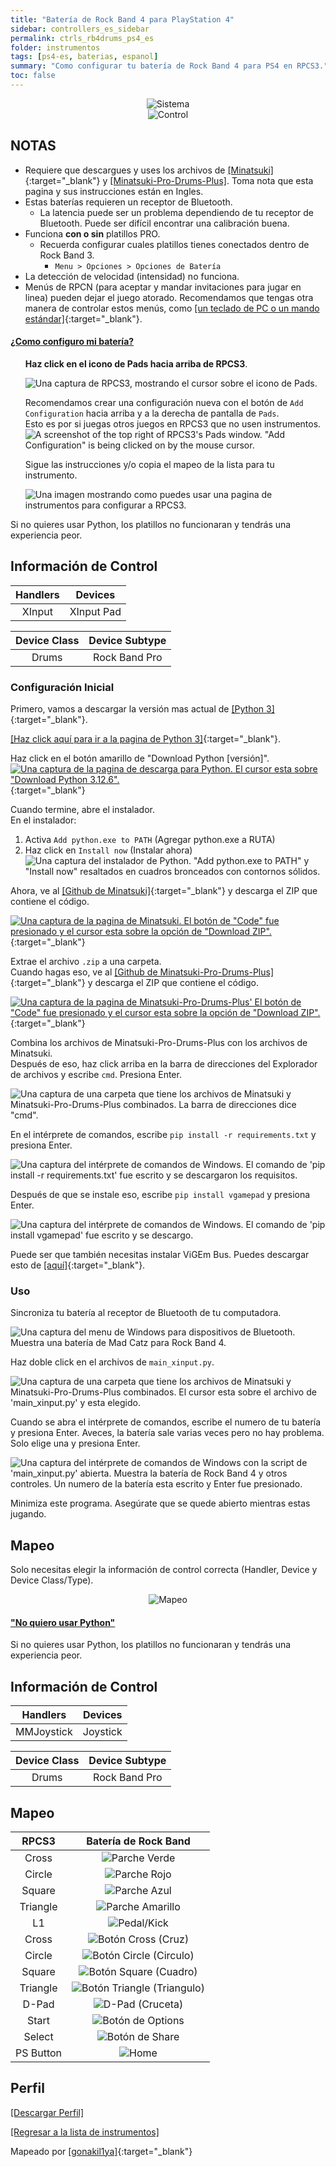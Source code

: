```yaml
---
title: "Batería de Rock Band 4 para PlayStation 4"
sidebar: controllers_es_sidebar
permalink: ctrls_rb4drums_ps4_es
folder: instrumentos
tags: [ps4-es, baterias, espanol]
summary: "Como configurar tu batería de Rock Band 4 para PS4 en RPCS3."
toc: false
---
```


<div align="center"> <img src="https://rb3pc.milohax.org/images/instruments/plat/ps4.png" alt="Sistema" title="Sistema"></div>

<div align="center"> <img src="https://rb3pc.milohax.org/images/instruments/cont/rb4drmscontroller.png" alt="Control" title="Control"></div>

## NOTAS
* Requiere que descargues y uses los archivos de [[Minatsuki]](https://github.com/TheNathannator/RB4InstrumentMapper/blob/main/README.es.md/){:target="_blank"} y [[Minatsuki-Pro-Drums-Plus]](https://github.com/stefman69/Minatsuki-Pro-Drums-Plus). Toma nota que esta pagina y sus instrucciones están en Ingles.
* Estas baterías requieren un receptor de Bluetooth.
    * La latencia puede ser un problema dependiendo de tu receptor de Bluetooth. Puede ser difícil encontrar una calibración buena.
* Funciona **con o sin** platillos PRO.
    * Recuerda configurar cuales platillos tienes conectados dentro de Rock Band 3.
        * `Menu > Opciones > Opciones de Batería`
* La detección de velocidad (intensidad) no funciona.
* Menús de RPCN (para aceptar y mandar invitaciones para jugar en linea) pueden dejar el juego atorado. Recomendamos que tengas otra manera de controlar estos menús, como [[un teclado de PC o un mando estándar]](https://rb3pc.milohax.org/ctrls#gamepads_es){:target="_blank"}.

<!-- Map Start -->
<div class="panel-group" id="accordion">
                    <div class="panel panel-default">
                        <div class="panel-heading">
                            <h4 class="panel-title">
                                <a class="noCrossRef accordion-toggle" data-toggle="collapse" data-parent="#accordion" href="#como-mapear-pads">¿Como configuro mi batería?</a>
                            </h4>
                        </div>
                        <div id="como-mapear-pads" class="panel-collapse collapse noCrossRef">
                            <div class="panel-body">
<ul>
<p><strong>Haz click en el icono de Pads hacia arriba de RPCS3</strong>.</p>
<p><img src="https://rb3pc.milohax.org/images/instruments/rpcs3pad.png" alt="Una captura de RPCS3, mostrando el cursor sobre el icono de Pads." title="Pads"></p>
<p>Recomendamos crear una configuración nueva con el botón de <code>Add Configuration</code> hacia arriba y a la derecha de pantalla de <code>Pads</code>.<br>
Esto es por si juegas otros juegos en RPCS3 que no usen instrumentos.<br>
<img src="https://rb3pc.milohax.org/images/instruments/rpcs3padprofadd.png" alt="A screenshot of the top right of RPCS3's Pads window. &quot;Add Configuration&quot; is being clicked on by the mouse cursor." title="Add Configuration"></p>
<p>Sigue las instrucciones y/o copia el mapeo de la lista para tu instrumento.</p>
<p><img src="https://rb3pc.milohax.org/images/instruments/padlegend.png" alt="Una imagen mostrando como puedes usar una pagina de instrumentos para configurar a RPCS3." title="Mapeando la Höfner de Rock Band"></p>
</ul>
                            </div>
                        </div>
                    </div>
</div>
<!-- Map End -->

Si no quieres usar Python, los platillos no funcionaran y tendrás una experiencia peor.

## Información de Control

| Handlers | Devices |
|:--------:|:-------:|
| XInput | XInput Pad |

| Device Class | Device Subtype |
|:------------:|:--------------:|
| Drums | Rock Band Pro |

### Configuración Inicial
Primero, vamos a descargar la versión mas actual de [[Python 3]](https://www.python.org/downloads/){:target="_blank"}.

[[Haz click aquí para ir a la pagina de Python 3]](https://www.python.org/downloads/){:target="_blank"}.

Haz click en el botón amarillo de "Download Python [versión]".  
[![Una captura de la pagina de descarga para Python. El cursor esta sobre "Download Python 3.12.6".](https://rb3pc.milohax.org/images/xtra/rpc/pydl.png)](https://www.python.org/downloads/ "Python 3.12.6"){:target="_blank"}

Cuando termine, abre el instalador.  
En el instalador:  
1. Activa `Add python.exe to PATH` (Agregar python.exe a RUTA)
2. Haz click en `Install now` (Instalar ahora)  
![Una captura del instalador de Python. "Add python.exe to PATH" y "Install now" resaltados en cuadros bronceados con contornos sólidos.](https://rb3pc.milohax.org/images/xtra/rpc/pyinstall.png "Python 3.12.6")

Ahora, ve al [[Github de Minatsuki]](https://github.com/yanagiragi/Minatsuki){:target="_blank"} y descarga el ZIP que contiene el código.

[![Una captura de la pagina de Minatsuki. El botón de "Code" fue presionado y el cursor esta sobre la opción de "Download ZIP".](https://rb3pc.milohax.org/images/instruments/xtra/rb4/mina1.png)](https://github.com/yanagiragi/Minatsuki/archive/refs/heads/main.zip "Github: Minatsuki"){:target="_blank"}

Extrae el archivo `.zip` a una carpeta.  
Cuando hagas eso, ve al [[Github de Minatsuki-Pro-Drums-Plus]](https://github.com/stefman69/Minatsuki-Pro-Drums-Plus){:target="_blank"} y descarga el ZIP que contiene el código.

[![Una captura de la pagina de Minatsuki-Pro-Drums-Plus' El botón de "Code" fue presionado y el cursor esta sobre la opción de "Download ZIP".](https://rb3pc.milohax.org/images/instruments/xtra/rb4/mina2.png)](https://github.com/stefman69/Minatsuki-Pro-Drums-Plus/archive/refs/heads/main.zip "Github: Minatsuki-Pro-Drums-Plus"){:target="_blank"}

Combina los archivos de Minatsuki-Pro-Drums-Plus con los archivos de Minatsuki.  
Después de eso, haz click arriba en la barra de direcciones del Explorador de archivos y escribe `cmd`. Presiona Enter.

![Una captura de una carpeta que tiene los archivos de Minatsuki y Minatsuki-Pro-Drums-Plus combinados. La barra de direcciones dice "cmd".](https://rb3pc.milohax.org/images/instruments/xtra/rb4/mina3.png "Explorador: Minatsuki")

En el intérprete de comandos, escribe `pip install -r requirements.txt` y presiona Enter.

![Una captura del intérprete de comandos de Windows. El comando de 'pip install -r requirements.txt' fue escrito y se descargaron los requisitos.](https://rb3pc.milohax.org/images/instruments/xtra/rb4/mina4.png "cmd: pywinusb")

Después de que se instale eso, escribe `pip install vgamepad` y presiona Enter.

![Una captura del intérprete de comandos de Windows. El comando de 'pip install vgamepad' fue escrito y se descargo.](https://rb3pc.milohax.org/images/instruments/xtra/rb4/mina5.png "cmd: vgamepad")

Puede ser que también necesitas instalar ViGEm Bus. Puedes descargar esto de [[aquí]](https://vigembusdriver.com/download/){:target="_blank"}.

### Uso
Sincroniza tu batería al receptor de Bluetooth de tu computadora.

![Una captura del menu de Windows para dispositivos de Bluetooth. Muestra una batería de Mad Catz para Rock Band 4.](https://rb3pc.milohax.org/images/instruments/xtra/rb4/ps41.png "Bluetooth devices")

Haz doble click en el archivos de `main_xinput.py`.

![Una captura de una carpeta que tiene los archivos de Minatsuki y Minatsuki-Pro-Drums-Plus combinados. El cursor esta sobre el archivo de 'main_xinput.py' y esta elegido.](https://rb3pc.milohax.org/images/instruments/xtra/rb4/ps42.png "main_xinput")

Cuando se abra el intérprete de comandos, escribe el numero de tu batería y presiona Enter. Aveces, la batería sale varias veces pero no hay problema. Solo elige una y presiona Enter.

![Una captura del intérprete de comandos de Windows con la script de 'main_xinput.py' abierta. Muestra la batería de Rock Band 4 y otros controles. Un numero de la batería esta escrito y Enter fue presionado.](https://rb3pc.milohax.org/images/instruments/xtra/rb4/ps43.png "main_xinput")

Minimiza este programa. Asegúrate que se quede abierto mientras estas jugando.

## Mapeo

Solo necesitas elegir la información de control correcta (Handler, Device y Device Class/Type).

<div align="center"> <img src="https://rb3pc.milohax.org/images/instruments/maps/drmsxomapping.png" alt="Mapeo" title="Mapeo"></div>


<div class="panel-group" id="accordion">
                    <div class="panel panel-default">
                        <div class="panel-heading">
                            <h4 class="panel-title">
                                <a class="noCrossRef accordion-toggle" data-toggle="collapse" data-parent="#accordion" href="#collapseOne">"No quiero usar Python"</a>
                            </h4>
                        </div>
                        <div id="collapseOne" class="panel-collapse collapse noCrossRef">
                            <div class="panel-body">
                                <p>Si no quieres usar Python, los platillos no funcionaran y tendrás una experiencia peor.</p>
<h2 id="información-de-control">Información de Control</h2>

<table>
<thead>
<tr>
<th align="center">Handlers</th>
<th align="center">Devices</th>
</tr>
</thead>
<tbody>
<tr>
<td align="center">MMJoystick</td>
<td align="center">Joystick</td>
</tr>
</tbody>
</table>
<table>
<thead>
<tr>
<th align="center">Device Class</th>
<th align="center">Device Subtype</th>
</tr>
</thead>
<tbody>
<tr>
<td align="center">Drums</td>
<td align="center">Rock Band Pro</td>
</tr>
</tbody>
</table><h2 id="mapeo">Mapeo</h2>

<table>
<thead>
<tr>
<th align="center"><strong>RPCS3</strong></th>
<th align="center"><strong>Batería de Rock Band</strong></th>
</tr>
</thead>
<tbody>
<tr>
<td align="center">Cross</td>
<td align="center"><img src="https://rb3pc.milohax.org/images/btns/drms/rb/gp.png" alt="Parche Verde" title="Parche Verde"></td>
</tr>
<tr>
<td align="center">Circle</td>
<td align="center"><img src="https://rb3pc.milohax.org/images/btns/drms/rb/rp.png" alt="Parche Rojo" title="Parche Rojo"></td>
</tr>
<tr>
<td align="center">Square</td>
<td align="center"><img src="https://rb3pc.milohax.org/images/btns/drms/rb/bp.png" alt="Parche Azul" title="Parche Azul"></td>
</tr>
<tr>
<td align="center">Triangle</td>
<td align="center"><img src="https://rb3pc.milohax.org/images/btns/drms/rb/yp.png" alt="Parche Amarillo" title="Parche Amarillo"></td>
</tr>
<tr>
<td align="center">L1</td>
<td align="center"><img src="https://rb3pc.milohax.org/images/btns/drms/rb/kp.png" alt="Pedal/Kick" title="Pedal/Kick"></td>
</tr>
<tr>
<td align="center">Cross</td>
<td align="center"><img src="https://rb3pc.milohax.org/images/btns/ctrls/ps4/x.png" alt="Botón Cross (Cruz)" title="Botón Cross (Cruz)"></td>
</tr>
<tr>
<td align="center">Circle</td>
<td align="center"><img src="https://rb3pc.milohax.org/images/btns/ctrls/ps4/o.png" alt="Botón Circle (Circulo)" title="Botón Circle (Circulo)"></td>
</tr>
<tr>
<td align="center">Square</td>
<td align="center"><img src="https://rb3pc.milohax.org/images/btns/ctrls/ps4/s.png" alt="Botón Square (Cuadro)" title="Botón Square (Cuadro)"></td>
</tr>
<tr>
<td align="center">Triangle</td>
<td align="center"><img src="https://rb3pc.milohax.org/images/btns/ctrls/ps4/t.png" alt="Botón Triangle (Triangulo)" title="Botón Triangle (Triangulo)"></td>
</tr>
<tr>
<td align="center">D-Pad</td>
<td align="center"><img src="https://rb3pc.milohax.org/images/btns/ctrls/ps4/dp.png" alt="D-Pad (Cruceta)" title="D-Pad (Cruceta)"></td>
</tr>
<tr>
<td align="center">Start</td>
<td align="center"><img src="https://rb3pc.milohax.org/images/btns/ctrls/ps4/opt.png" alt="Botón de Options" title="Botón de Options"></td>
</tr>
<tr>
<td align="center">Select</td>
<td align="center"><img src="https://rb3pc.milohax.org/images/btns/ctrls/ps4/shr.png" alt="Botón de Share" title="Botón de Share"></td>
</tr>
<tr>
<td align="center">PS Button</td>
<td align="center"><img src="https://rb3pc.milohax.org/images/btns/drms/rb/home.png" alt="Home" title="Home"></td>
</tr>
</tbody>
</table><h2 id="perfil">Perfil</h2>
<p><a href="https://github.com/hmxmilohax/rb3-pc/raw/refs/heads/main/downloads/instrument-repo/PS4%20Rock%20Band%20Drums.7z">[Descargar Perfil]</a></p>
                            </div>
                        </div>
                    <!-- /.panel -->
</div>
</div>

[[Regresar a la lista de instrumentos]](https://rb3pc.milohax.org/ctrls_es#lista-de-instrumentos)

Mapeado por [[gonakil1ya]](https://gonakillya.neocities.org){:target="_blank"}
